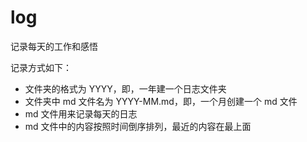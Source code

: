 # log

记录每天的工作和感悟

记录方式如下：
- 文件夹的格式为 YYYY，即，一年建一个日志文件夹
- 文件夹中 md 文件名为 YYYY-MM.md，即，一个月创建一个 md 文件
- md 文件用来记录每天的日志
- md 文件中的内容按照时间倒序排列，最近的内容在最上面

